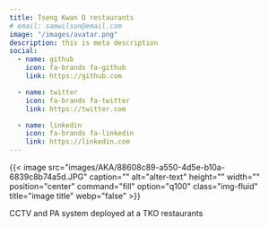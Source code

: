 ```yaml
---
title: Tseng Kwan O restaurants
# email: samwilson@email.com
image: "/images/avatar.png"
description: this is meta description
social:
  - name: github
    icon: fa-brands fa-github
    link: https://github.com

  - name: twitter
    icon: fa-brands fa-twitter
    link: https://twitter.com

  - name: linkedin
    icon: fa-brands fa-linkedin
    link: https://linkedin.com
---
```

{{< image src="images/AKA/88608c89-a550-4d5e-b10a-6839c8b74a5d.JPG" caption="" alt="alter-text" height="" width="" position="center" command="fill" option="q100" class="img-fluid" title="image title"  webp="false" >}}

CCTV and PA system deployed at a TKO restaurants
